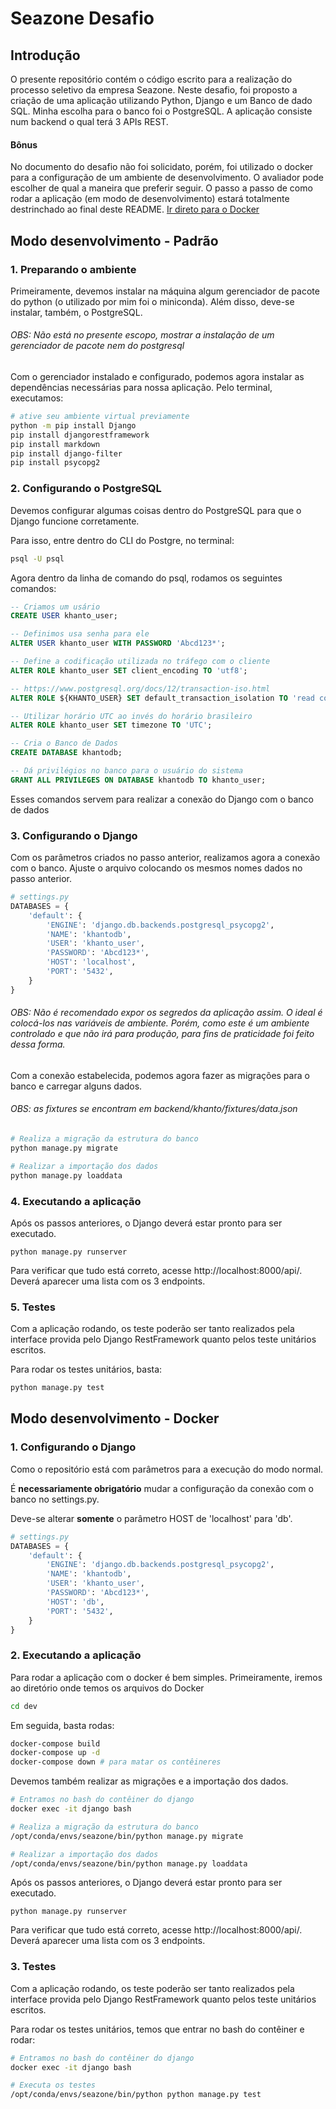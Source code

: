 # Seazone Desafio

## Introdução

O presente repositório contém o código escrito para a realização do processo seletivo da empresa Seazone. Neste desafio, foi proposto a criação de uma aplicação utilizando Python, Django e um Banco de dado SQL. Minha escolha para o banco foi o PostgreSQL. A aplicação consiste num backend o qual terá 3 APIs REST.

#### Bônus
No documento do desafio não foi solicidato, porém, foi utilizado o docker para a configuração de um ambiente de desenvolvimento. O avaliador pode escolher de qual a maneira que preferir seguir. O passo a passo de como rodar a aplicação (em modo de desenvolvimento) estará totalmente destrinchado ao final deste README. [Ir direto para o Docker](#modo-desenvolvimento---docker)

## Modo desenvolvimento - Padrão

### 1. Preparando o ambiente

Primeiramente, devemos instalar na máquina algum gerenciador de pacote do python (o utilizado por mim foi o miniconda). Além disso, deve-se instalar, também, o PostgreSQL.
###### OBS: Não está no presente escopo, mostrar a instalação de um gerenciador de pacote nem do postgresql

Com o gerenciador instalado e configurado, podemos agora instalar as dependências necessárias para nossa aplicação. Pelo terminal, executamos:

``` sh
# ative seu ambiente virtual previamente
python -m pip install Django
pip install djangorestframework
pip install markdown
pip install django-filter
pip install psycopg2
```

### 2. Configurando o PostgreSQL
Devemos configurar algumas coisas dentro do PostgreSQL para que o Django funcione corretamente.

Para isso, entre dentro do CLI do Postgre, no terminal:
``` sh
psql -U psql
```

Agora dentro da linha de comando do psql, rodamos os seguintes comandos:

```sql
-- Criamos um usário
CREATE USER khanto_user;

-- Definimos usa senha para ele
ALTER USER khanto_user WITH PASSWORD 'Abcd123*';

-- Define a codificação utilizada no tráfego com o cliente
ALTER ROLE khanto_user SET client_encoding TO 'utf8';

-- https://www.postgresql.org/docs/12/transaction-iso.html
ALTER ROLE ${KHANTO_USER} SET default_transaction_isolation TO 'read committed';

-- Utilizar horário UTC ao invés do horário brasileiro
ALTER ROLE khanto_user SET timezone TO 'UTC';

-- Cria o Banco de Dados
CREATE DATABASE khantodb;

-- Dá privilégios no banco para o usuário do sistema
GRANT ALL PRIVILEGES ON DATABASE khantodb TO khanto_user;
```

Esses comandos servem para realizar a conexão do Django com o banco de dados

### 3. Configurando o Django

Com os parâmetros criados no passo anterior, realizamos agora a conexão com o banco. Ajuste o arquivo colocando os mesmos nomes dados no passo anterior.

```py
# settings.py
DATABASES = {
    'default': {
        'ENGINE': 'django.db.backends.postgresql_psycopg2',
        'NAME': 'khantodb',
        'USER': 'khanto_user',
        'PASSWORD': 'Abcd123*',
        'HOST': 'localhost',
        'PORT': '5432',
    }
}
```
###### OBS: Não é recomendado expor os segredos da aplicação assim. O ideal é colocá-los nas variáveis de ambiente. Porém, como este é um ambiente controlado e que não irá para produção, para fins de praticidade foi feito dessa forma.

Com a conexão estabelecida, podemos agora fazer as migrações para o banco e carregar alguns dados.

###### OBS: as fixtures se encontram em backend/khanto/fixtures/data.json

```py
# Realiza a migração da estrutura do banco
python manage.py migrate

# Realizar a importação dos dados
python manage.py loaddata
```

### 4. Executando a aplicação

Após os passos anteriores, o Django deverá estar pronto para ser executado.

```
python manage.py runserver
```

Para verificar que tudo está correto, acesse http://localhost:8000/api/. Deverá aparecer uma lista com os 3 endpoints.

### 5. Testes

Com a aplicação rodando, os teste poderão ser tanto realizados pela interface provida pelo Django RestFramework quanto pelos teste unitários escritos.

Para rodar os testes unitários, basta:

```sh
python manage.py test
```

## Modo desenvolvimento - Docker

### 1. Configurando o Django

Como o repositório está com parâmetros para a execução do modo normal.

É **necessariamente obrigatório** mudar a configuração da conexão com o banco no settings.py. 

Deve-se alterar **somente** o parâmetro HOST de 'localhost' para 'db'.

```py
# settings.py
DATABASES = {
    'default': {
        'ENGINE': 'django.db.backends.postgresql_psycopg2',
        'NAME': 'khantodb',
        'USER': 'khanto_user',
        'PASSWORD': 'Abcd123*',
        'HOST': 'db',
        'PORT': '5432',
    }
}
```

### 2. Executando a aplicação

Para rodar a aplicação com o docker é bem simples. Primeiramente, iremos ao diretório onde temos os arquivos do Docker

```sh
cd dev
```

Em seguida, basta rodas:

```sh
docker-compose build
docker-compose up -d
docker-compose down # para matar os contêineres
```

Devemos também realizar as migrações e a importação dos dados.

```sh
# Entramos no bash do contêiner do django
docker exec -it django bash

# Realiza a migração da estrutura do banco
/opt/conda/envs/seazone/bin/python manage.py migrate

# Realizar a importação dos dados
/opt/conda/envs/seazone/bin/python manage.py loaddata

```

Após os passos anteriores, o Django deverá estar pronto para ser executado.

```
python manage.py runserver
```

Para verificar que tudo está correto, acesse http://localhost:8000/api/. Deverá aparecer uma lista com os 3 endpoints.

### 3. Testes

Com a aplicação rodando, os teste poderão ser tanto realizados pela interface provida pelo Django RestFramework quanto pelos teste unitários escritos.

Para rodar os testes unitários, temos que entrar no bash do contêiner e rodar:

```sh
# Entramos no bash do contêiner do django
docker exec -it django bash

# Executa os testes
/opt/conda/envs/seazone/bin/python python manage.py test
```
